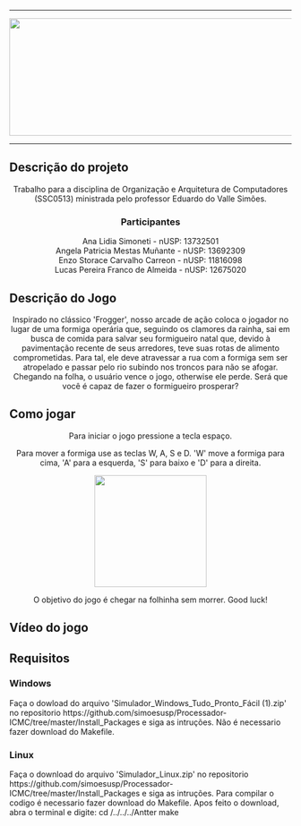 <hr>
<p align="center"> 
 <img src="https://cdn.discordapp.com/attachments/738046223763898415/1048902843165327441/antter.png" height="210" width="1220"/>
</p>
<hr>

<h2>Descrição do projeto</h2>
<p align="center">Trabalho para a disciplina de Organização e Arquitetura de Computadores (SSC0513) ministrada pelo professor Eduardo do Valle Simões. </p>

<h3 align="center">Participantes</h3>
<p align="center">Ana Lidia Simoneti - nUSP: 13732501 
                  <br>Angela Patricia Mestas Muñante - nUSP: 13692309 
                  <br>Enzo Storace Carvalho Carreon - nUSP: 11816098 
                  <br>Lucas Pereira Franco de Almeida - nUSP: 12675020 </p>

<h2>Descrição do Jogo</h2>
<p align="center"> Inspirado no clássico 'Frogger', nosso arcade de ação coloca o jogador no lugar de uma formiga operária que, seguindo os clamores da rainha, sai em busca de comida para salvar seu formigueiro natal que, devido à pavimentação recente de seus arredores, teve suas rotas de alimento comprometidas. Para tal, ele deve atravessar a rua com a formiga sem ser atropelado e passar pelo rio subindo nos troncos para não se afogar. Chegando na folha, o usuário vence o jogo, otherwise ele perde. Será que você é capaz de fazer o formigueiro prosperar?</p> 

<h2>Como jogar</h2>
<p align="center"> Para iniciar o jogo pressione a tecla espaço.</p> 
<p align="center"> Para mover a formiga use as teclas W, A, S e D. 'W' move a formiga para cima, 'A' para a esquerda, 'S' para baixo e 'D' para a direita.</p>
<p align="center"> 
 <img src="https://cdn.discordapp.com/attachments/738046223763898415/1048878061300490271/teclas.gif" height="200"/>
</p>
<p align="center"> O objetivo do jogo é chegar na folhinha sem morrer. Good luck!</p> 

<h2>Vídeo do jogo</h2>
<!-- Colocar imagens um video do jogo -->

<h2>Requisitos</h2>

<h3>Windows</h3>
Faça o dowload do arquivo 'Simulador_Windows_Tudo_Pronto_Fácil (1).zip' no repositorio https://github.com/simoesusp/Processador-ICMC/tree/master/Install_Packages e siga as intruções. Não é necessario fazer download do Makefile.

<h3>Linux</h3>
Faça o download do arquivo 'Simulador_Linux.zip' no repositorio https://github.com/simoesusp/Processador-ICMC/tree/master/Install_Packages e siga as intruções. Para compilar o codigo é necessario fazer download do Makefile. Apos feito o download, abra o terminal e digite:
  cd /../../../Antter
  make
